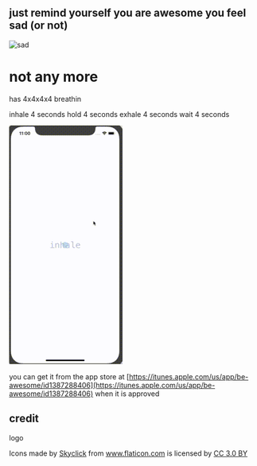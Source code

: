 ## just remind yourself you are awesome you feel sad (or not)

![sad](./why.jpg)

# not any more

has 4x4x4x4 breathin

inhale 4 seconds
hold 4 seconds
exhale 4 seconds
wait 4 seconds

![gif](./inhale.gif)

you can get it from the app store at [https://itunes.apple.com/us/app/be-awesome/id1387288406](https://itunes.apple.com/us/app/be-awesome/id1387288406) when it is approved



## credit

logo <div>Icons made by <a href="https://www.flaticon.com/authors/skyclick" title="Skyclick">Skyclick</a> from <a href="https://www.flaticon.com/" title="Flaticon">www.flaticon.com</a> is licensed by <a href="http://creativecommons.org/licenses/by/3.0/" title="Creative Commons BY 3.0" target="_blank">CC 3.0 BY</a></div>
